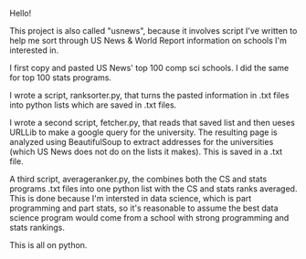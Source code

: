 Hello!

This project is also called "usnews", because it involves script I've written to help me sort through US News & World Report information
on schools I'm interested in.

I first copy and pasted US News' top 100 comp sci schools. I did the same for top 100 stats programs.

I wrote a script, ranksorter.py, that turns the pasted information in .txt files into python lists which are saved
in .txt files.

I wrote a second script, fetcher.py, that reads that saved list and then ueses URLLib to make a
google query for the university. The resulting page is analyzed using BeautifulSoup to extract
addresses for the universities (which US News does not do on the lists it makes). This is saved in a .txt file.

A third script, averageranker.py, the combines both the CS and stats programs .txt files into one
python list with the CS and stats ranks averaged. This is done because I'm intersted in data science, 
which is part programming and part stats, so it's reasonable to assume the best data science program would come
from a  school with strong programming and stats rankings.

This is all on python.
